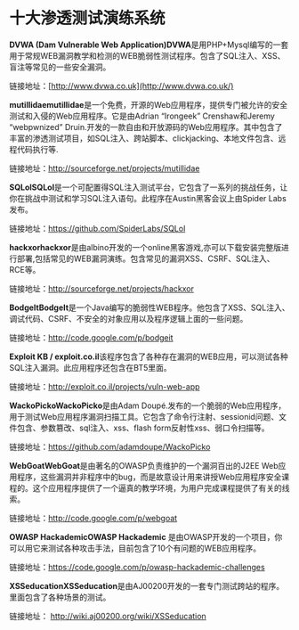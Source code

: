 #  十大渗透测试演练系统

**DVWA (Dam Vulnerable Web Application)DVWA**是用PHP+Mysql编写的一套用于常规WEB漏洞教学和检测的WEB脆弱性测试程序。包含了SQL注入、XSS、盲注等常见的一些安全漏洞。

链接地址：[http://www.dvwa.co.uk](http://www.dvwa.co.uk/) 

**mutillidaemutillidae**是一个免费，开源的Web应用程序，提供专门被允许的安全测试和入侵的Web应用程序。它是由Adrian “Irongeek” Crenshaw和Jeremy “webpwnized”  Druin.开发的一款自由和开放源码的Web应用程序。其中包含了丰富的渗透测试项目，如SQL注入、跨站脚本、clickjacking、本地文件包含、远程代码执行等.

链接地址：http://sourceforge.net/projects/mutillidae 

**SQLolSQLol**是一个可配置得SQL注入测试平台，它包含了一系列的挑战任务，让你在挑战中测试和学习SQL注入语句。此程序在Austin黑客会议上由Spider Labs发布。

链接地址：https://github.com/SpiderLabs/SQLol

**hackxorhackxor**是由albino开发的一个online黑客游戏,亦可以下载安装完整版进行部署,包括常见的WEB漏洞演练。包含常见的漏洞XSS、CSRF、SQL注入、RCE等。 

链接地址：http://sourceforge.net/projects/hackxor  

**BodgeItBodgeIt**是一个Java编写的脆弱性WEB程序。他包含了XSS、SQL注入、调试代码、CSRF、不安全的对象应用以及程序逻辑上面的一些问题。 

链接地址：http://code.google.com/p/bodgeit 

**Exploit KB / exploit.co.il**该程序包含了各种存在漏洞的WEB应用，可以测试各种SQL注入漏洞。此应用程序还包含在BT5里面。 

链接地址：http://exploit.co.il/projects/vuln-web-app

**WackoPickoWackoPicko**是由Adam Doupé.发布的一个脆弱的Web应用程序，用于测试Web应用程序漏洞扫描工具。它包含了命令行注射、sessionid问题、文件包含、参数篡改、sql注入、xss、flash form反射性xss、弱口令扫描等。

链接地址：https://github.com/adamdoupe/WackoPicko 

**WebGoatWebGoat**是由著名的OWASP负责维护的一个漏洞百出的J2EE Web应用程序，这些漏洞并非程序中的bug，而是故意设计用来讲授Web应用程序安全课程的。这个应用程序提供了一个逼真的教学环境，为用户完成课程提供了有关的线索。

链接地址：http://code.google.com/p/webgoat

**OWASP HackademicOWASP Hackademic** 是由OWASP开发的一个项目，你可以用它来测试各种攻击手法，目前包含了10个有问题的WEB应用程序。

链接地址：https://code.google.com/p/owasp-hackademic-challenges

**XSSeducationXSSeducation**是由AJ00200开发的一套专门测试跨站的程序。里面包含了各种场景的测试。 

链接地址： http://wiki.aj00200.org/wiki/XSSeducation